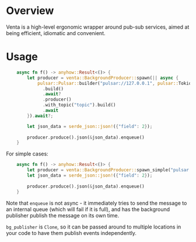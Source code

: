 # Overview

Venta is a high-level ergonomic wrapper around pub-sub services, aimed at being efficient, idiomatic and convenient.

# Usage
```rust
    async fn f() -> anyhow::Result<()> {
        let producer = venta::BackgroundProducer::spawn(|| async {
            pulsar::Pulsar::builder("pulsar://127.0.0.1", pulsar::TokioExecutor)
              .build()
              .await?
              .producer()
              .with_topic("topic").build()
              .await
        }).await?;

        let json_data = serde_json::json!({"field": 2});
    
        producer.produce().json(&json_data).enqueue()
    }
```

For simple cases:
```rust
    async fn f() -> anyhow::Result<()> {
        let producer = venta::BackgroundProducer::spawn_simple("pulsar://127.0.0.1", "topic_name", Some("producer_name".into())).await?;
        let json_data = serde_json::json!({"field": 2});
    
        producer.produce().json(&json_data).enqueue()
    }
```



Note that `enqueue` is not async - it immediately tries to send the message to an internal queue (which will fail if it is full), and has the background publisher publish the message on its own time. 

`bg_publisher` is `Clone`, so it can be passed around to multiple locations in your code to have them publish events independently.

